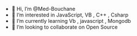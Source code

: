 - 👋 Hi, I’m @Med-Bouchane
- 👀 I’m interested in JavaScript, VB , C++ , Csharp 
- 🌱 I’m currently learning Vb , javascript , Mongodb
- 💞️ I’m looking to collaborate on Open Source 

<!---
Med-Bouchane/Med-Bouchane is a ✨ special ✨ repository because its `README.md` (this file) appears on your GitHub profile.
You can click the Preview link to take a look at your changes.
--->
